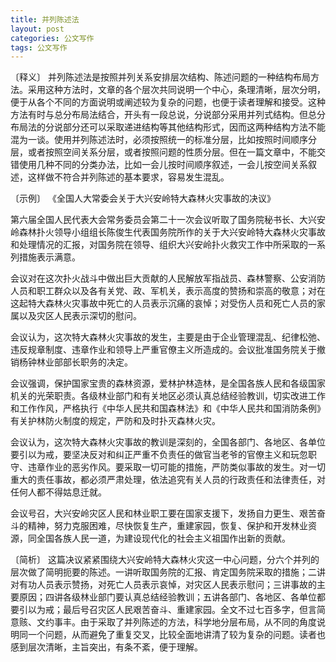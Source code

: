 ```yaml
---
title: 并列陈述法
layout: post
categories: 公文写作
tags: 公文写作
---
```


〔释义〕 并列陈述法是按照并列关系安排层次结构、陈述问题的一种结构布局方法。采用这种方法时，文章的各个层次共同说明一个中心，条理清晰，层次分明，便于从各个不同的方面说明或阐述较为复杂的问题，也便于读者理解和接受。这种方法有时与总分布局法结合，开头有一段总说，分说部分采用并列式结构。但总分布局法的分说部分还可以采取递进结构等其他结构形式，因而这两种结构方法不能混为一谈。使用并列陈述法时，必须按照统一的标准分层，比如按照时间顺序分层，或者按照空间关系分层，或者按照问题的性质分层。但在一篇文章中，不能交错使用几种不同的分类办法，比如一会儿按时间顺序叙述，一会儿按空间关系叙述，这样做不符合并列陈述的基本要求，容易发生混乱。

〔示例〕 《全国人大常委会关于大兴安岭特大森林火灾事故的决议》

第六届全国人民代表大会常务委员会第二十一次会议听取了国务院秘书长、大兴安岭森林扑火领导小组组长陈俊生代表国务院所作的关于大兴安岭特大森林火灾事故和处理情况的汇报，对国务院在领导、组织大兴安岭扑火救灾工作中所采取的一系列措施表示满意。

会议对在这次扑火战斗中做出巨大贡献的人民解放军指战员、森林警察、公安消防人员和职工群众以及各有关党、政、军机关，表示高度的赞扬和崇高的敬意；对在这起特大森林火灾事故中死亡的人员表示沉痛的哀悼；对受伤人员和死亡人员的家属以及灾区人民表示深切的慰问。

会议认为，这次特大森林火灾事故的发生，主要是由于企业管理混乱、纪律松弛、违反规章制度、违章作业和领导上严重官僚主义所造成的。会议批准国务院关于撤销杨钟林业部部长职务的决定。

会议强调，保护国家宝贵的森林资源，爱林护林造林，是全国各族人民和各级国家机关的光荣职责。各级林业部门和有关地区必须认真总结经验教训，切实改进工作和工作作风，严格执行《中华人民共和国森林法》和《中华人民共和国消防条例》有关护林防火制度的规定，严防和及时扑灭森林火灾。

会议认为，这次特大森林火灾事故的教训是深刻的，全国各部门、各地区、各单位要引以为戒，要坚决反对和纠正严重不负责任的做官当老爷的官僚主义和玩忽职守、违章作业的恶劣作风。要采取一切可能的措施，严防类似事故的发生。对一切重大的责任事故，都必须严肃处理，依法追究有关人员的行政责任和法律责任，对任何人都不得姑息迁就。

会议号召，大兴安岭灾区人民和林业职工要在国家支援下，发扬自力更生、艰苦奋斗的精神，努力克服困难，尽快恢复生产，重建家园，恢复、保护和开发林业资源，同全国各族人民一道，为建设现代化的社会主义祖国作出新的贡献。

〔简析〕 这篇决议紧紧围绕大兴安岭特大森林火灾这一中心问题，分六个并列的层次做了简明扼要的陈述。一讲听取国务院的汇报、肯定国务院采取的措施；二讲对有功人员表示赞扬，对死亡人员表示哀悼，对灾区人民表示慰问；三讲事故的主要原因；四讲各级林业部门要认真总结经验教训；五讲各部门、各地区、各单位都要引以为戒；最后号召灾区人民艰苦奋斗、重建家园。全文不过七百多字，但言简意赅、文约事丰。由于采取了并列陈述的方法，科学地分层布局，从不同的角度说明同一个问题，从而避免了重复交叉，比较全面地讲清了较为复杂的问题。读者也感到层次清晰，主旨突出，有条不紊，便于理解。 